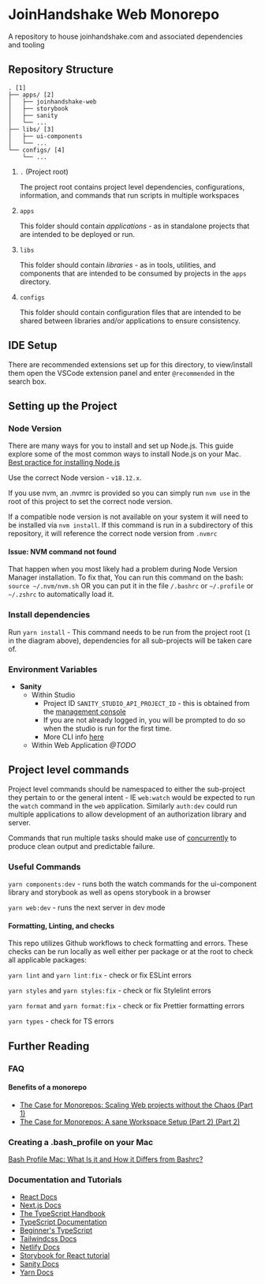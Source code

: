 # JoinHandshake Web Monorepo

A repository to house joinhandshake.com and associated dependencies and tooling

## Repository Structure

```
. [1]
├── apps/ [2]
│   ├── joinhandshake-web
│   ├── storybook
│   ├── sanity
│   └── ...
├── libs/ [3]
│   ├── ui-components
│   └── ...
└── configs/ [4]
    └── ...
```

1. `.` (Project root)

   The project root contains project level dependencies, configurations, information, and commands that run scripts in multiple workspaces

1. `apps`

   This folder should contain _applications_ - as in standalone projects that are intended to be deployed or run.

1. `libs`

   This folder should contain _libraries_ - as in tools, utilities, and components that are intended to be consumed by projects in the `apps` directory.

1. `configs`

   This folder should contain configuration files that are intended to be shared between libraries and/or applications to ensure consistency.

## IDE Setup

There are recommended extensions set up for this directory, to view/install them open the VSCode extension panel and enter `@recommended` in the search box.

## Setting up the Project

### Node Version

There are many ways for you to install and set up Node.js. This guide explore some of the most common ways to install Node.js on your Mac.
[Best practice for installing Node.js](https://www.nodejsdesignpatterns.com/blog/5-ways-to-install-node-js/)

Use the correct Node version - `v18.12.x`.

If you use nvm, an .nvmrc is provided so you can simply run `nvm use` in the root of this project to set the correct node version.

If a compatible node version is not available on your system it will need to be installed via `nvm install`. If this command is run in a subdirectory of this repository, it will reference the correct node version from `.nvmrc`

#### Issue: NVM command not found

That happen when you most likely had a problem during Node Version Manager installation.
To fix that, You can run this command on the bash:
`source ~/.nvm/nvm.sh`
OR you can put it in the file `/.bashrc` or `~/.profile` or `~/.zshrc` to automatically load it.

### Install dependencies

Run `yarn install` - This command needs to be run from the project root (`1` in the diagram above), dependencies for all sub-projects will be taken care of.

### Environment Variables

- **Sanity**
  - Within Studio
    - Project ID `SANITY_STUDIO_API_PROJECT_ID` - this is obtained from the [management console](https://manage.sanity.io)
    - If you are not already logged in, you will be prompted to do so when the studio is run for the first time.
    - More CLI info [here](https://www.sanity.io/docs/getting-started-with-sanity-cli)
  - Within Web Application _@TODO_

## Project level commands

Project level commands should be namespaced to either the sub-project they pertain to or the general intent - IE `web:watch` would be expected to run the `watch` command in the `web` application. Similarly `auth:dev` could run multiple applications to allow development of an authorization library and server.

Commands that run multiple tasks should make use of [concurrently](https://https://www.npmjs.com/package/concurrently) to produce clean output and predictable failure.

### Useful Commands

`yarn components:dev` - runs both the watch commands for the ui-component library and storybook as well as opens storybook in a browser

`yarn web:dev` - runs the next server in dev mode

#### Formatting, Linting, and checks

This repo utilizes Github workflows to check formatting and errors. These checks can be run locally as well either per package or at the root to check all applicable packages:

`yarn lint` and `yarn lint:fix` - check or fix ESLint errors

`yarn styles` and `yarn styles:fix` - check or fix Stylelint errors

`yarn format` and `yarn format:fix` - check or fix Prettier formatting errors

`yarn types` - check for TS errors

## Further Reading

### FAQ

#### Benefits of a monorepo

- [The Case for Monorepos: Scaling Web projects without the Chaos (Part 1)](https://medium.com/@jankohofmann/the-case-for-monorepos-scaling-web-projects-without-the-chaos-part-1-3467cb917617)
- [The Case for Monorepos: A sane Workspace Setup (Part 2) (Part 2)](https://medium.com/@jankohofmann/the-case-for-monorepos-a-sane-workspace-setup-part-2-34dcf3fde651)

### Creating a .bash_profile on your Mac

[Bash Profile Mac: What Is it and How it Differs from Bashrc?](https://iboysoft.com/wiki/bash-profile-mac.html)

### Documentation and Tutorials

- [React Docs](https://beta.reactjs.org/)
- [Next.js Docs](https://nextjs.org/docs)
- [The TypeScript Handbook](https://www.typescriptlang.org/docs/handbook/intro.html)
- [TypeScript Documentation](https://www.typescriptlang.org/docs/)
- [Beginner's TypeScript](https://www.totaltypescript.com/tutorials/beginners-typescript)
- [Tailwindcss Docs](https://tailwindcss.com/docs/installation)
- [Netlify Docs](https://docs.netlify.com/?_ga=2.110316357.1125744747.1670650699-840960282.1670650699)
- [Storybook for React tutorial](https://storybook.js.org/tutorials/intro-to-storybook/react/en/get-started/)
- [Sanity Docs](https://www.sanity.io/docs)
- [Yarn Docs](https://classic.yarnpkg.com/lang/en/docs/)
